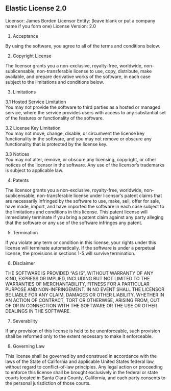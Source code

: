 Elastic License 2.0
-------------------

Licensor: James Borden
Licensor Entity: (leave blank or put a company name if you form one)
License Version: 2.0

1. Acceptance

By using the software, you agree to all of the terms and conditions below.

2. Copyright License

The licensor grants you a non-exclusive, royalty-free, worldwide, non-sublicensable,
non-transferable license to use, copy, distribute, make available, and prepare
derivative works of the software, in each case subject to the limitations and
conditions below.

3. Limitations

  3.1 Hosted Service Limitation  
      You may not provide the software to third parties as a hosted or managed
      service, where the service provides users with access to any substantial set
      of the features or functionality of the software.

  3.2 License Key Limitation  
      You may not move, change, disable, or circumvent the license key
      functionality in the software, and you may not remove or obscure any
      functionality that is protected by the license key.

  3.3 Notices  
      You may not alter, remove, or obscure any licensing, copyright, or other
      notices of the licensor in the software. Any use of the licensor’s trademarks
      is subject to applicable law.

4. Patents

The licensor grants you a non-exclusive, royalty-free, worldwide, non-sublicensable,
non-transferable license under licensor’s patent claims that are necessarily
infringed by the software to use, make, sell, offer for sale, have made, import,
and have imported the software in each case subject to the limitations and
conditions in this license. This patent license will immediately terminate if you
bring a patent claim against any party alleging that the software or any use of
the software infringes any patent.

5. Termination

If you violate any term or condition in this license, your rights under this
license will terminate automatically. If the software is under a perpetual
license, the provisions in sections 1-5 will survive termination.

6. Disclaimer

THE SOFTWARE IS PROVIDED “AS IS”, WITHOUT WARRANTY OF ANY KIND, EXPRESS OR
IMPLIED, INCLUDING BUT NOT LIMITED TO THE WARRANTIES OF MERCHANTABILITY,
FITNESS FOR A PARTICULAR PURPOSE AND NON-INFRINGEMENT. IN NO EVENT SHALL THE
LICENSOR BE LIABLE FOR ANY CLAIM, DAMAGES OR OTHER LIABILITY, WHETHER IN AN
ACTION OF CONTRACT, TORT OR OTHERWISE, ARISING FROM, OUT OF OR IN CONNECTION
WITH THE SOFTWARE OR THE USE OR OTHER DEALINGS IN THE SOFTWARE.

7. Severability

If any provision of this license is held to be unenforceable, such provision
shall be reformed only to the extent necessary to make it enforceable.

8. Governing Law

This license shall be governed by and construed in accordance with the laws of
the State of California and applicable United States federal law, without regard
to conflict-of-law principles. Any legal action or proceeding to enforce this
license shall be brought exclusively in the federal or state courts located in
Santa Clara County, California, and each party consents to the personal
jurisdiction of those courts.
